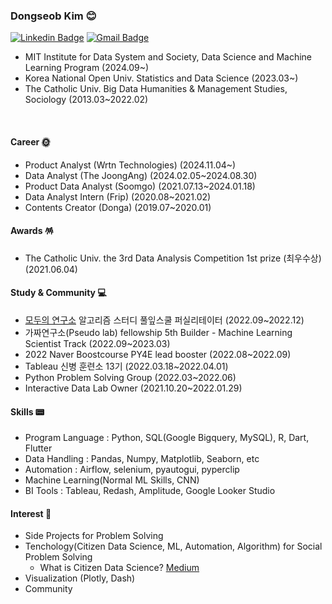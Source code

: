 
### Dongseob Kim 😊
  [![Linkedin Badge](https://img.shields.io/badge/-LinkedIn-blue?style=flat-square&logo=Linkedin&logoColor=white&link=https://www.linkedin.com/in/seob/)](https://www.linkedin.com/in/seob/)  [![Gmail Badge](https://img.shields.io/badge/Gmail-d14836?style=flat-square&logo=Gmail&logoColor=white&link=mailto:seob6615@gmail.com)](mailto:seob6615@gmail.com)
<!-- [![Facebook Badge](https://img.shields.io/badge/facebook-1877f2?style=flat-square&logo=facebook&logoColor=white&link=https://www.facebook.com/owl301256)](https://www.facebook.com/owl301256/)  	 -->
- MIT Institute for Data System and Society, Data Science and Machine Learning Program (2024.09~)
- Korea National Open Univ. Statistics and Data Science (2023.03~)
- The Catholic Univ. Big Data Humanities & Management Studies, Sociology (2013.03~2022.02)
<br>	
  

	
#### Career 🌞
- Product Analyst (Wrtn Technologies) (2024.11.04~)
- Data Analyst (The JoongAng) (2024.02.05~2024.08.30)
- Product Data Analyst (Soomgo) (2021.07.13~2024.01.18)
- Data Analyst Intern (Frip) (2020.08~2021.02) 
- Contents Creator (Donga) (2019.07~2020.01)

#### Awards 🪅
- The Catholic Univ. the 3rd Data Analysis Competition 1st prize (최우수상)(2021.06.04)

#### Study & Community 💻
- [모두의 연구소](https://modulabs.co.kr/) 알고리즘 스터디 풀잎스쿨 퍼실리테이터 (2022.09~2022.12)
- 가짜연구소(Pseudo lab) fellowship 5th Builder - Machine Learning Scientist Track (2022.09~2023.03)
- 2022 Naver Boostcourse PY4E lead booster (2022.08~2022.09)
- Tableau 신병 훈련소 13기 (2022.03.18~2022.04.01)
- Python Problem Solving Group (2022.03~2022.06)
- Interactive Data Lab Owner (2021.10.20~2022.01.29)

#### Skills 📟
- Program Language : Python, SQL(Google Bigquery, MySQL), R, Dart, Flutter
- Data Handling : Pandas, Numpy, Matplotlib, Seaborn, etc
- Automation : Airflow, selenium, pyautogui, pyperclip
- Machine Learning(Normal ML Skills, CNN)
- BI Tools : Tableau, Redash, Amplitude, Google Looker Studio

#### Interest 🥂 
- Side Projects for Problem Solving
- Tenchology(Citizen Data Science, ML, Automation, Algorithm) for Social Problem Solving
	- What is Citizen Data Science? [Medium](https://medium.com/@thegostep/forget-about-data-scientists-start-thinking-about-citizen-data-science-3050f5803bce) 
- Visualization (Plotly, Dash)
- Community


<!-- #### github stats 🐱‍🏍 -->
<!--   [![Anurag's github stats](https://github-readme-stats.vercel.app/api?username=Aliasss&show_icons=true&theme=radical)](https://github.com/anuraghazra/github-readme-stats) -->



<!--
**Aliasss/Aliasss** is a ✨ _special_ ✨ repository because its `README.md` (this file) appears on your GitHub profile.

Here are some ideas to get you started:

- 🔭 I’m currently working on ...
- 🌱 I’m currently learning ...
- 👯 I’m looking to collaborate on ...
- 🤔 I’m looking for help with ...
- 💬 Ask me about ...
- 📫 How to reach me: ...
- 😄 Pronouns: ...
- ⚡ Fun fact: ...
-->
